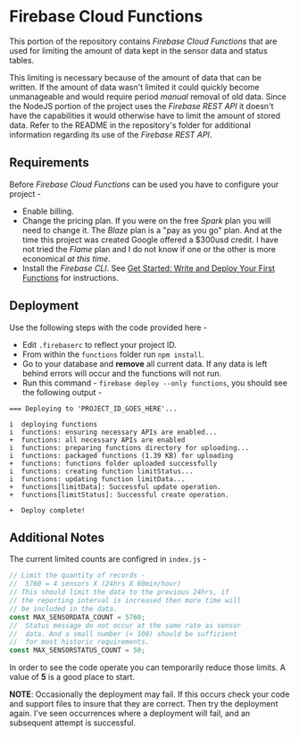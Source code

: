 # Firebase Cloud Functions

This portion of the repository contains *Firebase Cloud Functions* that are used for limiting the amount of data kept in the sensor data and status tables.

This limiting is necessary because of the amount of data that can be written. If the amount of data wasn't limited it could quickly become unmanageable and would require period *manual* removal of old data. Since the NodeJS portion of the project uses the *Firebase REST API* it doesn't have the capabilities it would otherwise have to limit the amount of stored data. Refer to the README in the repository's folder for additional information regarding its use of the *Firebase REST API*.

## Requirements

Before *Firebase Cloud Functions* can be used you have to configure your project - 

* Enable billing.
* Change the pricing plan. If you were on the free *Spark* plan you will need to change it. The *Blaze* plan is a "pay as you go" plan. And at the time this project was created Google offered a $300usd credit. I have not tried the *Flame* plan and I do not know if one or the other is more economical *at this time*.
* Install the *Firebase CLI*. See [Get Started: Write and Deploy Your First Functions](<https://firebase.google.com/docs/functions/get-started>) for instructions.

## Deployment

Use the following steps with the code provided here - 

* Edit `.firebaserc` to reflect your project ID.
* From within the `functions` folder run `npm install`.
* Go to your database and **remove** all current data. If any data is left behind errors will occur and the functions will not run.
* Run this command - `firebase deploy --only functions`, you should see the following output - 

```
=== Deploying to 'PROJECT_ID_GOES_HERE'...

i  deploying functions
i  functions: ensuring necessary APIs are enabled...
+  functions: all necessary APIs are enabled
i  functions: preparing functions directory for uploading...
i  functions: packaged functions (1.39 KB) for uploading
+  functions: functions folder uploaded successfully
i  functions: creating function limitStatus...
i  functions: updating function limitData...
+  functions[limitData]: Successful update operation.
+  functions[limitStatus]: Successful create operation.

+  Deploy complete!
```

## Additional Notes

The current limited counts are configred in `index.js` - 

```javascript
// Limit the quantity of records - 
//  5760 = 4 sensors X (24hrs X 60min/hour)
// This should limit the data to the previous 24hrs, if 
// the reporting interval is increased then more time will
// be included in the data.
const MAX_SENSORDATA_COUNT = 5760;
//  Status message do not occur at the same rate as sensor
//  data. And a small number (< 100) should be sufficient
//  for most historic requirements.
const MAX_SENSORSTATUS_COUNT = 50;
```

In order to see the code operate you can temporarily reduce those limits. A value of **5** is a good place to start.

**NOTE**: Occasionally the deployment may fail. If this occurs check your code and support files to insure that they are correct. Then try the deployment again. I've seen occurrences where a deployment will fail, and an subsequent attempt is successful.

